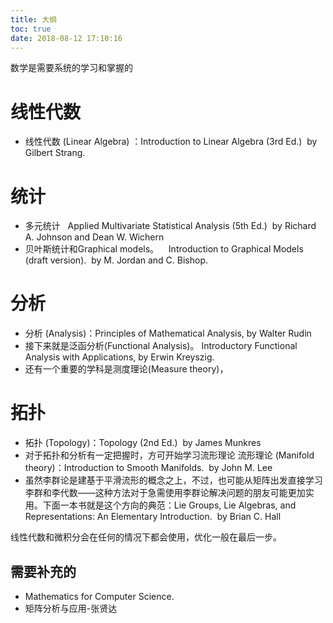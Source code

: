 ```yaml
---
title: 大纲
toc: true
date: 2018-08-12 17:10:16
---
```

数学是需要系统的学习和掌握的


# 线性代数

* 线性代数 (Linear Algebra) ：Introduction to Linear Algebra (3rd Ed.)  by Gilbert Strang.

# 统计

* 多元统计   Applied Multivariate Statistical Analysis (5th Ed.)  by Richard A. Johnson and Dean W. Wichern
* 贝叶斯统计和Graphical models。    Introduction to Graphical Models (draft version).  by M. Jordan and C. Bishop.



# 分析

* 分析 (Analysis)：Principles of Mathematical Analysis, by Walter Rudin
* 接下来就是泛函分析(Functional Analysis)。 Introductory Functional Analysis with Applications, by Erwin Kreyszig.
* 还有一个重要的学科是测度理论(Measure theory)，

# 拓扑

* 拓扑 (Topology)：Topology (2nd Ed.)  by James Munkres
* 对于拓扑和分析有一定把握时，方可开始学习流形理论 流形理论 (Manifold theory)：Introduction to Smooth Manifolds.  by John M. Lee
* 虽然李群论是建基于平滑流形的概念之上，不过，也可能从矩阵出发直接学习李群和李代数——这种方法对于急需使用李群论解决问题的朋友可能更加实用。下面一本书就是这个方向的典范：Lie Groups, Lie Algebras, and Representations: An Elementary Introduction.  by Brian C. Hall


线性代数和微积分会在任何的情况下都会使用，优化一般在最后一步。



## 需要补充的

- Mathematics for Computer Science.
- 矩阵分析与应用-张贤达
